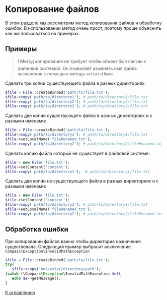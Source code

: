 # Копирование файлов

В этом разделе мы рассмотрим метод копирования файлов и обработку ошибок. В использовании метод очень прост, поэтому
проще объяснить как им пользоваться на примерах.

## Примеры

> ❗ Метод копирования не требует чтобы объект был связан с файловой системой. Он позволяет изменять имя файла назначения с
> помощью метода `setLocalName`.

Сделать три копии существующего файла в разных директориях:

```php
$file = File::createBinded('path/to/file.txt');
$file->copy('path/to/directory1'); # path/to/directory1/file.txt
$file->copy('path/to/directory2'); # path/to/directory2/file.txt
$file->copy('path/to/directory3'); # path/to/directory3/file.txt
```

Сделать две копии существующего файла в разных директориях и с разными именами:

```php
$file = File::createBinded('path/to/file.txt');
$file->copy('path/to/directory1'); # path/to/directory1/file.txt
$file->setLocalName('fileRenamed.txt');
$file->copy('path/to/directory2'); # path/to/directory2/fileRenamed.txt
```

Сделать копию файла который не существует в файловой системе:

```php
$file = new File('file.txt');
$file->setContent('content');
$file->copy('path/to/directory1');  # path/to/directory1/file.txt
```

Сделать две копии не существующего файла в разных директориях и с разными именами:

```php
$file = new File('file.txt');
$file->setContent('content');
$file->copy('path/to/directory1'); # path/to/directory1/file.txt
$file->setLocalName('fileRenamed.txt');
$file->copy('path/to/directory2'); # path/to/directory2/fileRenamed.txt
```

## Обработка ошибки

При копировании файлов важно чтобы директория назначения существовала. Следующий пример выбросит исключение
`Compass\Exception\InvalidPathException`

```php
$file = File::createBinded('path/to/file.txt');
try{
   $file->copy('not/exist/directory/path');
}catch (\Compass\Exception\InvalidPathException $e){
   echo $e->getMessage();
}
```

[К оглавлению](../../README_ru_RU.md#руководство)